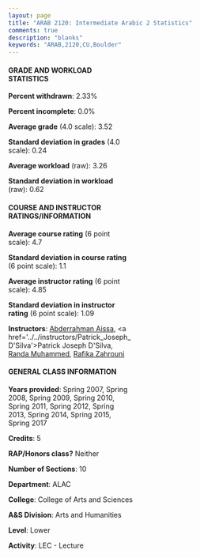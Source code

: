 ```yaml
---
layout: page
title: "ARAB 2120: Intermediate Arabic 2 Statistics"
comments: true
description: "blanks"
keywords: "ARAB,2120,CU,Boulder"
---
```

<head>
<script src="https://ajax.googleapis.com/ajax/libs/jquery/2.1.3/jquery.min.js"></script>
<script src="https://dl.dropboxusercontent.com/s/pc42nxpaw1ea4o9/highcharts.js?dl=0"></script>
<!-- <script src="../assets/js/highcharts.js"></script> -->
<style type="text/css">@font-face {
	font-family: "Bebas Neue";
	src: url(https://www.filehosting.org/file/details/544349/BebasNeue Regular.otf) format("opentype");
	}
	h1.Bebas { 
		font-family: "Bebas Neue", Verdana, Tahoma;
	}
</style>
</head>
<body>
	<div id="container" style="float: right; width: 45%; height: 88%; margin-left: 2.5%; margin-right: 2.5%;"></div>
	<script language="JavaScript">
		$(document).ready(function() {
		var chart = {type: 'column'};
		var title = {text: 'Grade Distribution'};
		var xAxis = {categories: ['A','B','C','D','F'],crosshair: true};
		var yAxis = {min: 0,title: {text: 'Percentage'}};
		var tooltip = {headerFormat: '<center><b><span style="font-size:20px">{point.key}</span></b></center>',
		               pointFormat: '<td style="padding:0"><b>{point.y:.1f}%</b></td>',
		               footerFormat: '</table>',shared: true,useHTML: true};
		var plotOptions = {column: {pointPadding: 0.0,borderWidth: 0}};  
		var credits = {enabled: false};var series= [{name: 'Percent',data: [67.26,23.43,7.06,0.63,1.62,]}];
		var json = {};
		json.chart = chart;
		json.title = title;
		json.tooltip = tooltip;
		json.xAxis = xAxis;
		json.yAxis = yAxis;  
		json.series = series;
		json.plotOptions = plotOptions;  
		json.credits = credits;
		$('#container').highcharts(json);
	});
	</script>
</body>
			   
#### GRADE AND WORKLOAD STATISTICS

**Percent withdrawn**: 2.33%

**Percent incomplete**: 0.0%

**Average grade** (4.0 scale): 3.52

**Standard deviation in grades** (4.0 scale): 0.24

**Average workload** (raw): 3.26

**Standard deviation in workload** (raw): 0.62

#### COURSE AND INSTRUCTOR RATINGS/INFORMATION

**Average course rating** (6 point scale): 4.7

**Standard deviation in course rating** (6 point scale): 1.1

**Average instructor rating** (6 point scale): 4.85

**Standard deviation in instructor rating** (6 point scale): 1.09

**Instructors**: <a href='../../instructors/Abderrahman_Aissa'>Abderrahman Aissa</a>, <a href='../../instructors/Patrick_Joseph_D'Silva'>Patrick Joseph D'Silva</a>, <a href='../../instructors/Randa_Muhammed'>Randa Muhammed</a>, <a href='../../instructors/Rafika_Zahrouni'>Rafika Zahrouni</a>

#### GENERAL CLASS INFORMATION

**Years provided**: Spring 2007, Spring 2008, Spring 2009, Spring 2010, Spring 2011, Spring 2012, Spring 2013, Spring 2014, Spring 2015, Spring 2017

**Credits**: 5

**RAP/Honors class?** Neither

**Number of Sections**: 10

**Department**: ALAC

**College**: College of Arts and Sciences

**A&S Division**: Arts and Humanities

**Level**: Lower

**Activity**: LEC - Lecture
